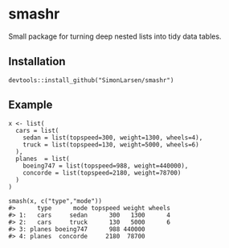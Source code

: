 smashr
======

Small package for turning deep nested lists into tidy data tables.

## Installation

```
devtools::install_github("SimonLarsen/smashr")
```

## Example

```
x <- list(
  cars = list(
    sedan = list(topspeed=300, weight=1300, wheels=4),
    truck = list(topspeed=130, weight=5000, wheels=6)
  ),
  planes  = list(
    boeing747 = list(topspeed=988, weight=440000),
    concorde = list(topspeed=2180, weight=78700)
  )
)

smash(x, c("type","mode"))
#>      type      mode topspeed weight wheels
#> 1:   cars     sedan      300   1300      4
#> 2:   cars     truck      130   5000      6
#> 3: planes boeing747      988 440000       
#> 4: planes  concorde     2180  78700       
```
